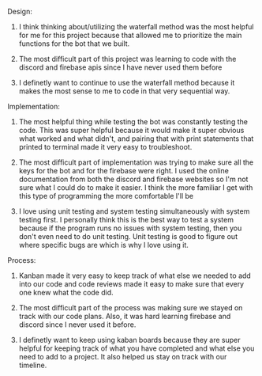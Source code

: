 Design:

1. I think thinking about/utilizing the waterfall method was the most helpful for me for this project because that allowed me to prioritize the main functions for the bot that we built.

2. The most difficult part of this project was learning to code with the discord and firebase apis since I have never used them before

3. I definetly want to continue to use the waterfall method because it makes the most sense to me to code in that very sequential way.

Implementation:

1. The most helpful thing while testing the bot was constantly testing the code. This was super helpful because it would make it super obvious what worked and what didn't, and pairing that with print statements that printed to terminal made it very easy to troubleshoot.

2. The most difficult part of implementation was trying to make sure all the keys for the bot and for the firebase were right. I used the online documentation from both the discord and firebase websites so I'm not sure what I could do to make it easier. I think the more familiar I get with this type of programming the more comfortable I'll be

3. I love using unit testing and system testing simultaneously with system testing first. I personally think this is the best way to test a system because if the program runs no issues with system testing, then you don't even need to do unit testing. Unit testing is good to figure out where specific bugs are which is why I love using it.

Process:

1. Kanban made it very easy to keep track of what else we needed to add into our code and code reviews made it easy to make sure that every one knew what the code did.

2. The most difficult part of the process was making sure we stayed on track with our code plans. Also, it was hard learning firebase and discord since I never used it before.

3. I definetly want to keep using kaban boards because they are super helpful for keeping track of what you have completed and what else you need to add to a project. It also helped us stay on track with our timeline.
